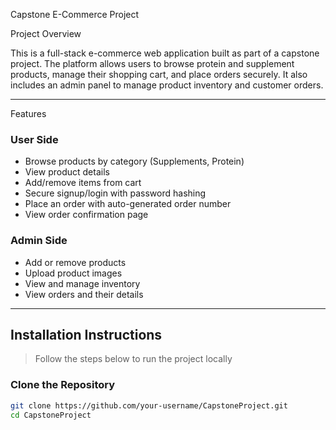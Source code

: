 Capstone E-Commerce Project

Project Overview

This is a full-stack e-commerce web application built as part of a capstone project. The platform allows users to browse protein and supplement products, manage their shopping cart, and place orders securely. It also includes an admin panel to manage product inventory and customer orders.

---

Features

### User Side
- Browse products by category (Supplements, Protein)
- View product details
- Add/remove items from cart
- Secure signup/login with password hashing
- Place an order with auto-generated order number
- View order confirmation page

### Admin Side
- Add or remove products
- Upload product images
- View and manage inventory
- View orders and their details

---

## Installation Instructions

> Follow the steps below to run the project locally

### Clone the Repository

```bash
git clone https://github.com/your-username/CapstoneProject.git
cd CapstoneProject
